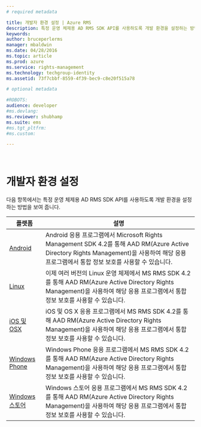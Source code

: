 ```yaml
---
# required metadata

title: 개발자 환경 설정 | Azure RMS
description: 특정 운영 체제용 AD RMS SDK API를 사용하도록 개발 환경을 설정하는 방법을 보여 줍니다.
keywords:
author: bruceperlerms
manager: mbaldwin
ms.date: 04/28/2016
ms.topic: article
ms.prod: azure
ms.service: rights-management
ms.technology: techgroup-identity
ms.assetid: 73f7cbbf-8559-4f39-bec9-c8e20f515a78

# optional metadata

#ROBOTS:
audience: developer
#ms.devlang:
ms.reviewer: shubhamp
ms.suite: ems
#ms.tgt_pltfrm:
#ms.custom:

---
```


﻿
# 개발자 환경 설정

다음 항목에서는 특정 운영 체제용 AD RMS SDK API를 사용하도록 개발 환경을 설정하는 방법을 보여 줍니다.

|플랫폼 | 설명|
|------|------------|
|[Android](android-sdk.md)| Android 응용 프로그램에서 Microsoft Rights Management SDK 4.2를 통해 AAD RM(Azure Active Directory Rights Management)을 사용하여 해당 응용 프로그램에서 통합 정보 보호를 사용할 수 있습니다.|
|[Linux](linux-setup.md)|이제 여러 버전의 Linux 운영 체제에서 MS RMS SDK 4.2를 통해 AAD RM(Azure Active Directory Rights Management)을 사용하여 해당 응용 프로그램에서 통합 정보 보호를 사용할 수 있습니다.|
|[iOS 및 OSX](ios-sdk.md)|iOS 및 OS X 응용 프로그램에서 MS RMS SDK 4.2를 통해 AAD RM(Azure Active Directory Rights Management)을 사용하여 해당 응용 프로그램에서 통합 정보 보호를 사용할 수 있습니다.|
|[Windows Phone](windows-phone-apps.md)|Windows Phone 응용 프로그램에서 MS RMS SDK 4.2를 통해 AAD RM(Azure Active Directory Rights Management)을 사용하여 해당 응용 프로그램에서 통합 정보 보호를 사용할 수 있습니다.|
|[Windows 스토어](winrt-sdk.md)|Windows 스토어 응용 프로그램에서 MS RMS SDK 4.2를 통해 AAD RM(Azure Active Directory Rights Management)을 사용하여 해당 응용 프로그램에서 통합 정보 보호를 사용할 수 있습니다.|

 

 

 


<!--HONumber=Apr16_HO3-->


